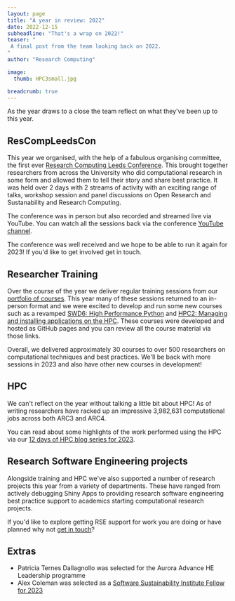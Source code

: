 ```yaml
---
layout: page
title: "A year in review: 2022"
date: 2022-12-15
subheadline: "That's a wrap on 2022!"
teaser: "
 A final post from the team looking back on 2022.
"
author: "Research Computing"

image:
  thumb: HPC3small.jpg

breadcrumb: true
---
```


As the year draws to a close the team reflect on what they've been up to this year.

## ResCompLeedsCon

This year we organised, with the help of a fabulous organising committee, the first ever [Research Computing Leeds Conference](https://rescompleedscon.github.io/conference2022/). This brought together researchers from across the University who did computational research in some form and allowed them to tell their story and share best practice. It was held over 2 days with 2 streams of activity with an exciting range of talks, workshop session and panel discussions on Open Research and Sustanability and Research Computing.

The conference was in person but also recorded and streamed live via YouTube. You can watch all the sessions back via the conference [YouTube channel](https://www.youtube.com/channel/UCcakxuKGW8bW9Dus-9OW4Tw).

The conference was well received and we hope to be able to run it again for 2023! If you'd like to get involved get in touch.

## Researcher Training

Over the course of the year we deliver regular training sessions from our [portfolio of courses](https://arc.leeds.ac.uk/training/courses/). This year many of these sessions returned to an in-person format and we were excited to develop and run some new courses such as a revamped [SWD6: High Performance Python](https://arctraining.github.io/swd6_hpp/) and [HPC2: Managing and installing applications on the HPC](https://arctraining.github.io/hpc2-software/welcome.html). These courses were developed and hosted as GitHub pages and you can review all the course material via those links.

Overall, we delivered approximately 30 courses to over 500 researchers on computational techniques and best practices. We'll be back with more sessions in 2023 and also have other new courses in development!

## HPC

We can't reflect on the year without talking a little bit about HPC! As of writing researchers have racked up an impressive 3,982,631 computational jobs across both ARC3 and ARC4. 

You can read about some highlights of the work performed using the HPC via our [12 days of HPC blog series for 2023](https://arc.leeds.ac.uk/blog/).

## Research Software Engineering projects

Alongside training and HPC we've also supported a number of research projects this year from a variety of departments. These have ranged from actively debugging Shiny Apps to providing research software engineering best practice support to academics starting computational research projects.

If you'd like to explore getting RSE support for work you are doing or have planned why not [get in touch](https://it.leeds.ac.uk/it?id=sc_cat_item&sys_id=7587b2530f675f00a82247ece1050eda)?


## Extras

- Patricia Ternes Dallagnollo was selected for the Aurora Advance HE Leadership programme
- Alex Coleman was selected as a [Software Sustainability Institute Fellow for 2023](https://software.ac.uk/blog/2022-12-15-announcing-2023-software-sustainability-institute-fellows)

